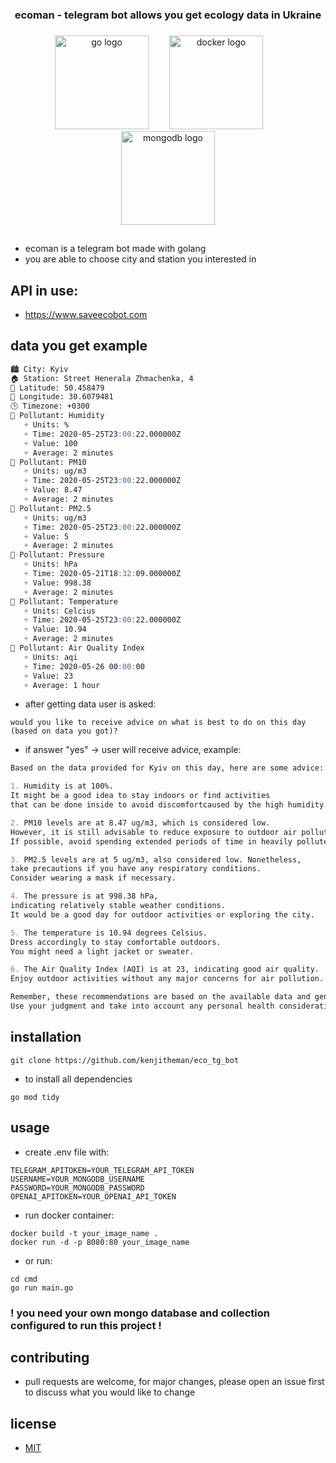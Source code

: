 <h3 align="center">ecoman - telegram bot allows you get ecology data in Ukraine</h3>

###

<div align="center">
  <img src="https://cdn.jsdelivr.net/gh/devicons/devicon/icons/go/go-original.svg" height="150" alt="go logo"  />
  <img width="25" />
  <img src="https://cdn.jsdelivr.net/gh/devicons/devicon/icons/docker/docker-original.svg" height="150" alt="docker logo"  />
  <img width="25" />
  <img src="https://cdn.jsdelivr.net/gh/devicons/devicon/icons/mongodb/mongodb-original.svg" height="150" alt="mongodb logo"  />
</div>

###

##
- ecoman is a telegram bot made with golang
- you are able to choose city and station you interested in

## API in use:
- https://www.saveecobot.com
##

## data you get example
```md
🏙️ City: Kyiv
🏠 Station: Street Henerala Zhmachenka, 4
🧭 Latitude: 50.458479
🧭 Longitude: 30.6079481
🕒 Timezone: +0300
💎 Pollutant: Humidity
   + Units: %
   + Time: 2020-05-25T23:00:22.000000Z
   + Value: 100
   + Average: 2 minutes
💎 Pollutant: PM10
   + Units: ug/m3
   + Time: 2020-05-25T23:00:22.000000Z
   + Value: 8.47
   + Average: 2 minutes
💎 Pollutant: PM2.5
   + Units: ug/m3
   + Time: 2020-05-25T23:00:22.000000Z
   + Value: 5
   + Average: 2 minutes
💎 Pollutant: Pressure
   + Units: hPa
   + Time: 2020-05-21T18:32:09.000000Z
   + Value: 998.38
   + Average: 2 minutes
💎 Pollutant: Temperature
   + Units: Celcius
   + Time: 2020-05-25T23:00:22.000000Z
   + Value: 10.94
   + Average: 2 minutes
💎 Pollutant: Air Quality Index
   + Units: aqi
   + Time: 2020-05-26 00:00:00
   + Value: 23
   + Average: 1 hour
```
- after getting data user is asked:
```
would you like to receive advice on what is best to do on this day (based on data you got)?
```
- if answer "yes" -> user will receive advice, example:

```md
Based on the data provided for Kyiv on this day, here are some advice:

1. Humidity is at 100%.
It might be a good idea to stay indoors or find activities
that can be done inside to avoid discomfortcaused by the high humidity.

2. PM10 levels are at 8.47 ug/m3, which is considered low.
However, it is still advisable to reduce exposure to outdoor air pollution.
If possible, avoid spending extended periods of time in heavily polluted areas.

3. PM2.5 levels are at 5 ug/m3, also considered low. Nonetheless,
take precautions if you have any respiratory conditions.
Consider wearing a mask if necessary.

4. The pressure is at 998.38 hPa,
indicating relatively stable weather conditions.
It would be a good day for outdoor activities or exploring the city.

5. The temperature is 10.94 degrees Celsius.
Dress accordingly to stay comfortable outdoors.
You might need a light jacket or sweater.

6. The Air Quality Index (AQI) is at 23, indicating good air quality.
Enjoy outdoor activities without any major concerns for air pollution.

Remember, these recommendations are based on the available data and general guidelines.
Use your judgment and take into account any personal health considerations or local regulations.
```

## installation

```shell
git clone https://github.com/kenjitheman/eco_tg_bot 
```
- to install all dependencies
```shell
go mod tidy
```

## usage

- create .env file with:

```.env
TELEGRAM_APITOKEN=YOUR_TELEGRAM_API_TOKEN
USERNAME=YOUR_MONGODB_USERNAME
PASSWORD=YOUR_MONGODB_PASSWORD
OPENAI_APITOKEN=YOUR_OPENAI_API_TOKEN
```

- run docker container:

```shell
docker build -t your_image_name .
docker run -d -p 8080:80 your_image_name
```

- or run:

```shell
cd cmd
go run main.go
```

### ! you need your own mongo database and collection configured to run this project !

## contributing

- pull requests are welcome, for major changes, please open an issue first
to discuss what you would like to change

## license

- [MIT](https://choosealicense.com/licenses/mit/)
